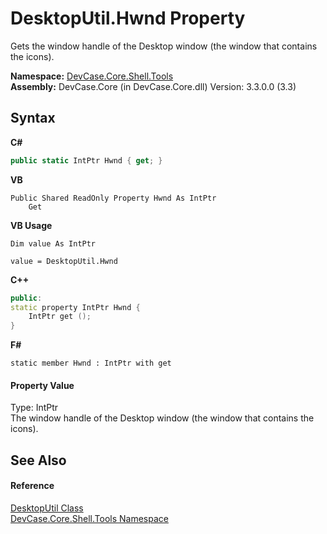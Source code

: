 # DesktopUtil.Hwnd Property 
 

Gets the window handle of the Desktop window (the window that contains the icons).

**Namespace:**&nbsp;<a href="N_DevCase_Core_Shell_Tools">DevCase.Core.Shell.Tools</a><br />**Assembly:**&nbsp;DevCase.Core (in DevCase.Core.dll) Version: 3.3.0.0 (3.3)

## Syntax

**C#**<br />
``` C#
public static IntPtr Hwnd { get; }
```

**VB**<br />
``` VB
Public Shared ReadOnly Property Hwnd As IntPtr
	Get
```

**VB Usage**<br />
``` VB Usage
Dim value As IntPtr

value = DesktopUtil.Hwnd

```

**C++**<br />
``` C++
public:
static property IntPtr Hwnd {
	IntPtr get ();
}
```

**F#**<br />
``` F#
static member Hwnd : IntPtr with get

```


#### Property Value
Type: IntPtr<br />The window handle of the Desktop window (the window that contains the icons).

## See Also


#### Reference
<a href="T_DevCase_Core_Shell_Tools_DesktopUtil">DesktopUtil Class</a><br /><a href="N_DevCase_Core_Shell_Tools">DevCase.Core.Shell.Tools Namespace</a><br />